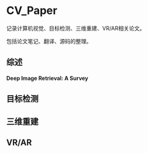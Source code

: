 # CV_Paper
记录计算机视觉、目标检测、三维重建、VR/AR相关论文。

包括论文笔记、翻译、源码的整理。

## 综述

#### Deep Image Retrieval: A Survey





## 目标检测





## 三维重建





## VR/AR

